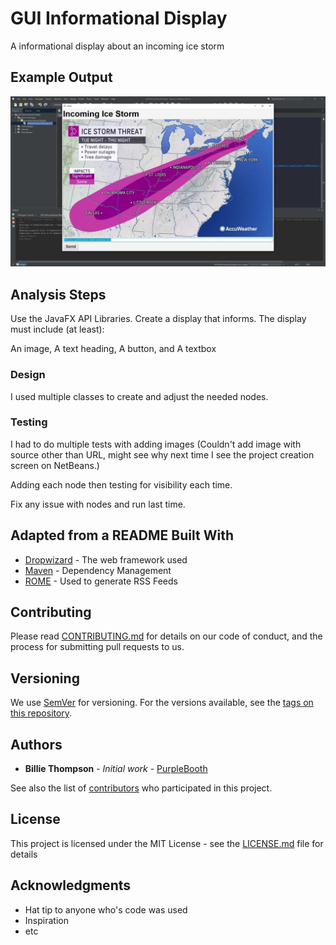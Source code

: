 # GUI Informational Display

A informational display about an incoming ice storm

## Example Output

![Sample Output](README.jpg)

## Analysis Steps

Use the JavaFX API Libraries. Create a display that informs. The display must include (at least):

An image,
A text heading,
A button,
and
A textbox

### Design

I used multiple classes to create and adjust the needed nodes.

### Testing

I had to do multiple tests with adding images (Couldn't add image with source other than URL, might see why next time I see the project creation screen on NetBeans.)

Adding each node then testing for visibility each time.

Fix any issue with nodes and run last time.

## Adapted from a README Built With

* [Dropwizard](http://www.dropwizard.io/1.0.2/docs/) - The web framework used
* [Maven](https://maven.apache.org/) - Dependency Management
* [ROME](https://rometools.github.io/rome/) - Used to generate RSS Feeds

## Contributing

Please read [CONTRIBUTING.md](https://gist.github.com/PurpleBooth/b24679402957c63ec426) for details on our code of conduct, and the process for submitting pull requests to us.

## Versioning

We use [SemVer](http://semver.org/) for versioning. For the versions available, see the [tags on this repository](https://github.com/your/project/tags). 

## Authors

* **Billie Thompson** - *Initial work* - [PurpleBooth](https://github.com/PurpleBooth)

See also the list of [contributors](https://github.com/your/project/contributors) who participated in this project.

## License

This project is licensed under the MIT License - see the [LICENSE.md](LICENSE.md) file for details

## Acknowledgments

* Hat tip to anyone who's code was used
* Inspiration
* etc
